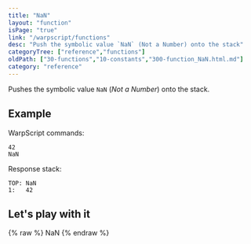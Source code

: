 ```yaml
---
title: "NaN"
layout: "function"
isPage: "true"
link: "/warpscript/functions"
desc: "Push the symbolic value `NaN` (Not a Number) onto the stack"
categoryTree: ["reference","functions"]
oldPath: ["30-functions","10-constants","300-function_NaN.html.md"]
category: "reference"
---
```

 

Pushes the symbolic value `NaN` (*Not a Number*) onto the stack.


## Example ##

WarpScript commands:
    
    42 
    NaN


Response stack:

    
    TOP: NaN
    1:   42


## Let's play with it ##

{% raw %}
<warp10-warpscript-widget backend="{{backend}}"  exec-endpoint="{{execEndpoint}}">NaN</warp10-warpscript-widget>
{% endraw %}    
